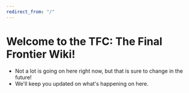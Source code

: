 ```yaml
---
redirect_from: "/"
---
```


# Welcome to the TFC: The Final Frontier Wiki!
- Not a lot is going on here right now, but that is sure to change in the future!
- We'll keep you updated on what's happening on here.
